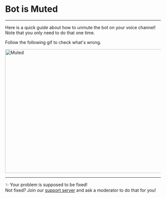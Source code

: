 # Bot is Muted

___

Here is a quick guide about how to unmute the bot on your voice channel!\
Note that you only need to do that one time.

Follow the following gif to check what's wrong.

<img src="https://cdn.discordapp.com/attachments/863342883946627073/1010849143482224681/canhearthemusic.gif" alt="Muted" style="height: 400px; width:700px;"/>

___

✨ Your problem is supposed to be fixed!\
Not fixed? Join our [support server](https://discord.gg/greenbot) and ask a moderator to do that for you!
